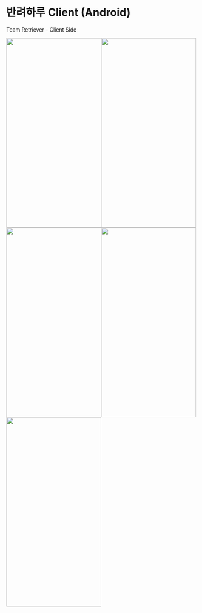 # 반려하루 Client (Android)
Team Retriever - Client Side

<img src="https://user-images.githubusercontent.com/75887645/202860367-83f5a4dd-7f03-4bd4-b44b-b126c4da7313.jpg" width="250" height="500"/><img src="https://user-images.githubusercontent.com/75887645/202860487-7b6e3b36-7010-481a-910f-3576f294b5f0.jpg" width="250" height="500"/><img src="https://user-images.githubusercontent.com/75887645/202860580-40aeb5d4-343c-4179-9627-5e545fc19eaa.jpg" width="250" height="500"/><img src="https://user-images.githubusercontent.com/75887645/202860554-c9f86132-635e-45f5-ad2c-afc837cfd80d.jpg" width="250" height="500"/><img src="https://user-images.githubusercontent.com/75887645/202860599-f582dfc8-70ea-488f-9f31-833ab9f56a2f.jpg" width="250" height="500"/>
